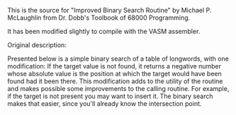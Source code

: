 This is the source for "Improved Binary Search Routine" by Michael P.
McLaughlin from Dr. Dobb's Toolbook of 68000 Programming.

It has been modified slightly to compile with the VASM assembler.

Original description:

Presented below is a simple binary search of a table of
longwords, with one modification: If the target value is not
found, it returns a negative number whose absolute value is
the position at which the target would have been found had
it been there. This modification adds to the utility of the
routine and makes possible some improvements to the
calling routine. For example, if the target is not present
you may want to insert it. The binary search makes that
easier, since you'll already know the intersection point.
